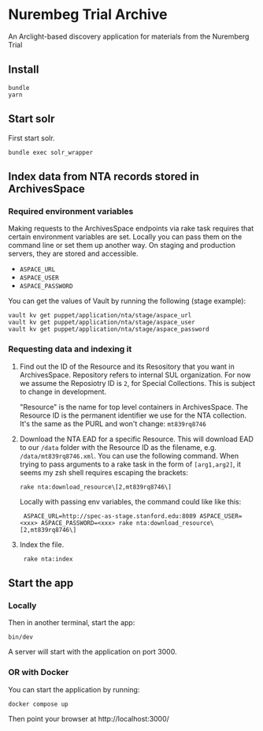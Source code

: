 # Nurembeg Trial Archive

An Arclight-based discovery application for materials from the Nuremberg Trial

## Install
```
bundle
yarn
```


## Start solr
First start solr.
```shell
bundle exec solr_wrapper
```

## Index data from NTA records stored in ArchivesSpace

### Required environment variables
Making requests to the ArchivesSpace endpoints via rake task requires that certain environment variables are set. Locally you can pass them on the command line or set them up another way. On staging and production servers, they are stored and accessible.
- `ASPACE_URL`
- `ASPACE_USER`
- `ASPACE_PASSWORD`

You can get the values of Vault by running the following (stage example):
```shell
vault kv get puppet/application/nta/stage/aspace_url
vault kv get puppet/application/nta/stage/aspace_user
vault kv get puppet/application/nta/stage/aspace_password
```

### Requesting data and indexing it
1. Find out the ID of the Resource and its Resository that you want in ArchivesSpace. Repository refers to internal SUL organization. For now we assume the Reposiotry ID is `2`, for Special Collections. This is subject to change in development. 

    "Resource" is the name for top level containers in ArchivesSpace. The Resource ID is the permanent identifier we use for the NTA collection. It's the same as the PURL and won't change: `mt839rq8746`

2. Download the NTA EAD for a specific Resource. This will download EAD to our `/data` folder with the Resource ID as the filename, e.g. `/data/mt839rq8746.xml`. You can use the following command. When trying to pass arguments to a rake task in the form of `[arg1,arg2]`, it seems my zsh shell requires escaping the brackets:
    ```shell
    rake nta:download_resource\[2,mt839rq8746\]           
    ```

    Locally with passing env variables, the command could like like this:
    ```shell
     ASPACE_URL=http://spec-as-stage.stanford.edu:8089 ASPACE_USER=<xxx> ASPACE_PASSWORD=<xxx> rake nta:download_resource\[2,mt839rq8746\]  
     ```
3. Index the file.
    ```shell
     rake nta:index 
    ```
## Start the app

### Locally
Then in another terminal, start the app:
```shell
bin/dev
```
A server will start with the application on port 3000.

### OR with Docker
You can start the application by running:
```
docker compose up
```
Then point your browser at http://localhost:3000/
